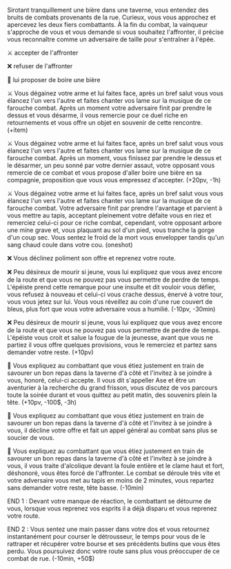 Sirotant tranquillement une bière dans une taverne, vous entendez des bruits de combats provenants de la rue. Curieux, vous vous approchez et apercevez les deux fiers combattants. À la fin du combat, la vainqueur s'approche de vous et vous demande si vous souhaitez l'affronter, il précise vous reconnaître comme un adversaire de taille pour s'entraîner à l'épée.

⚔️ accepter de l'affronter

❌ refuser de l'affronter

🍺 lui proposer de boire une bière


⚔️ Vous dégainez votre arme et lui faites face, après un bref salut vous vous élancez l'un vers l'autre et faites chanter vos lame sur la musique de ce farouche combat. Après un moment votre adversaire finit par prendre le dessus et vous désarme, il vous remercie pour ce duel riche en retournements et vous offre un objet en souvenir de cette rencontre. (+item)

⚔️ Vous dégainez votre arme et lui faites face, après un bref salut vous vous élancez l'un vers l'autre et faites chanter vos lame sur la musique de ce farouche combat. Après un moment, vous finissez par prendre le dessus et le désarmer, un peu sonné par votre dernier assaut, votre opposant vous remercie de ce combat et vous propose d'aller boire une bière en sa compagnie, proposition que vous vous empressez d'accepter. (+20pv, -1h)

⚔️ Vous dégainez votre arme et lui faites face, après un bref salut vous vous élancez l'un vers l'autre et faites chanter vos lame sur la musique de ce farouche combat. Votre adversaire finit par prendre l'avantage et parvient à vous mettre au tapis, acceptant pleinement votre défaite vous en riez et remerciez celui-ci pour ce riche combat, cependant, votre opposant arbore une mine grave et, vous plaquant au sol d'un pied, vous tranche la gorge d'un coup sec. Vous sentez le froid de la mort vous envelopper tandis qu'un sang chaud coule dans votre cou. (oneshot)


❌ Vous déclinez poliment son offre et reprenez votre route.

❌ Peu désireux de mourir si jeune, vous lui expliquez que vous avez encore de la route et que vous ne pouvez pas vous permettre de perdre de temps. L'épéiste prend cette remarque pour une insulte et dit vouloir vous défier, vous refusez à nouveau et celui-ci vous crache dessus, énervé à votre tour, vous vous jetez sur lui. Vous vous réveillez au coin d'une rue couvert de bleus, plus fort que vous votre adversaire vous a humilié. (-10pv, -30min)

❌ Peu désireux de mourir si jeune, vous lui expliquez que vous avez encore de la route et que vous ne pouvez pas vous permettre de perdre de temps. L'épéiste vous croit et salue la fougue de la jeunesse, avant que vous ne partiez il vous offre quelques provisions, vous le remerciez et partez sans demander votre reste. (+10pv)


🍺 Vous expliquez au combattant que vous étiez justement en train de savourer un bon repas dans la taverne d'à côté et l'invitez à se joindre à vous, honoré, celui-ci accepte. Il vous dit s'appeller Ase et être un aventurier à la recherche du grand frisson, vous discutez de vos parcours toute la soirée durant et vous quittez au petit matin, des souvenirs plein la tête. (+10pv, -100$, -3h)

🍺 Vous expliquez au combattant que vous étiez justement en train de savourer un bon repas dans la taverne d'à côté et l'invitez à se joindre à vous, il décline votre offre et fait un appel général au combat sans plus se soucier de vous. 

🍺 Vous expliquez au combattant que vous étiez justement en train de savourer un bon repas dans la taverne d'à côté et l'invitez à se joindre à vous, il vous traite d'alcolique devant la foule entière et le clame haut et fort, déshonoré, vous êtes forcé de l'affronter. Le combat se déroule très vite et votre adversaire vous met au tapis en moins de 2 minutes, vous repartez sans demander votre reste, tête basse. (-10min)


END 1 : Devant votre manque de réaction, le combattant se détourne de vous, lorsque vous reprenez vos esprits il a déjà disparu et vous reprenez votre route.

END 2 : Vous sentez une main passer dans votre dos et vous retournez instantanément pour courser le détrousseur, le temps pour vous de le rattraper et récupérer votre bourse et ses précédents butins que vous êtes perdu. Vous poursuivez donc votre route sans plus vous préoccuper de ce combat de rue. (-10min, +50$)


